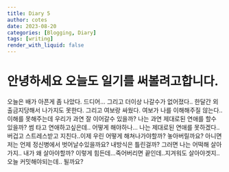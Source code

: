 ```yaml
---
title: Diary 5
author: cotes
date: 2023-08-20
categories: [Blogging, Diary]
tags: [writing]
render_with_liquid: false
---
```


# 안녕하세요 오늘도 일기를 써볼려고합니다.

오늘은 배가 아픈게 좀 나았다. 드디어... 그리고 더이상 나갈수가 없어졌다..
한달간 외출금지당해서 나가지도 못한다. 그리고 여보랑 싸웠다.
여보가 나를 이해해주질 않는다.. 이해를 못해주는데 우리가 과연 잘 이어갈수 있을까?
나는 과연 제대로된 연애를 할수 있을까? 썸 타고 연애하고싶은데.. 어떻게 해야하나...
나는 제대로된 연애를 못하겠다.. 버겁고 스트레스받고 지친다..이제 우린 어떻게 해쳐나가야할까?
놓아버릴까요? 아니면 저는 언제 정신병에서 벗어날수있을까요? 내방식은 틀린걸까? 그러면 나는 어떡해 살아가지..
내가 왜 살아야할까? 이렇게 힘든데...죽어버리면 끝인데..지겨워도 살아야겟지..오늘 커밋해야되는데.. 될까요?